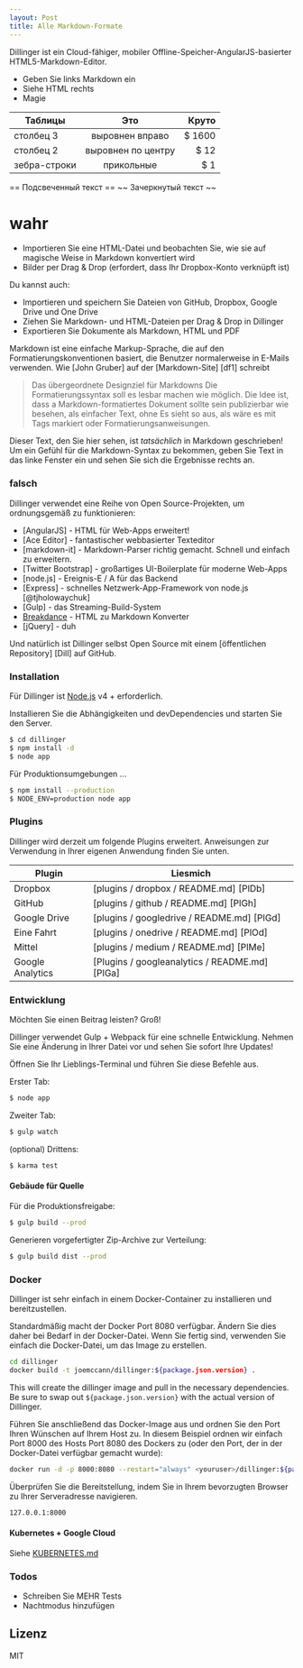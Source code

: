 ```yaml
---
layout: Post
title: Alle Markdown-Formate
---
```


Dillinger ist ein Cloud-fähiger, mobiler Offline-Speicher-AngularJS-basierter HTML5-Markdown-Editor.

- Geben Sie links Markdown ein
- Siehe HTML rechts
- Magie

Таблицы | Это | Круто
--- | :-: | --:
столбец 3 | выровнен вправо | $ 1600
столбец 2 | выровнен по центру | $ 12
зебра-строки | прикольные | $ 1

== Подсвеченный текст ==
~~ Зачеркнутый текст ~~

# wahr

- Importieren Sie eine HTML-Datei und beobachten Sie, wie sie auf magische Weise in Markdown konvertiert wird
- Bilder per Drag & Drop (erfordert, dass Ihr Dropbox-Konto verknüpft ist)

Du kannst auch:

- Importieren und speichern Sie Dateien von GitHub, Dropbox, Google Drive und One Drive
- Ziehen Sie Markdown- und HTML-Dateien per Drag & Drop in Dillinger
- Exportieren Sie Dokumente als Markdown, HTML und PDF

Markdown ist eine einfache Markup-Sprache, die auf den Formatierungskonventionen basiert, die Benutzer normalerweise in E-Mails verwenden. Wie [John Gruber] auf der [Markdown-Site] [df1] schreibt

> Das übergeordnete Designziel für Markdowns
> Die Formatierungssyntax soll es lesbar machen
> wie möglich. Die Idee ist, dass a
> Markdown-formatiertes Dokument sollte sein
> publizierbar wie besehen, als einfacher Text, ohne
> Es sieht so aus, als wäre es mit Tags markiert
> oder Formatierungsanweisungen.

Dieser Text, den Sie hier sehen, ist *tatsächlich* in Markdown geschrieben! Um ein Gefühl für die Markdown-Syntax zu bekommen, geben Sie Text in das linke Fenster ein und sehen Sie sich die Ergebnisse rechts an.

### falsch

Dillinger verwendet eine Reihe von Open Source-Projekten, um ordnungsgemäß zu funktionieren:

- [AngularJS] - HTML für Web-Apps erweitert!
- [Ace Editor] - fantastischer webbasierter Texteditor
- [markdown-it] - Markdown-Parser richtig gemacht. Schnell und einfach zu erweitern.
- [Twitter Bootstrap] - großartiges UI-Boilerplate für moderne Web-Apps
- [node.js] - Ereignis-E / A für das Backend
- [Express] - schnelles Netzwerk-App-Framework von node.js [@tjholowaychuk]
- [Gulp] - das Streaming-Build-System
- [Breakdance](https://breakdance.github.io/breakdance/) - HTML zu Markdown Konverter
- [jQuery] - duh

Und natürlich ist Dillinger selbst Open Source mit einem [öffentlichen Repository] [Dill]
auf GitHub.

### Installation

Für Dillinger ist [Node.js](https://nodejs.org/) v4 + erforderlich.

Installieren Sie die Abhängigkeiten und devDependencies und starten Sie den Server.

```sh
$ cd dillinger
$ npm install -d
$ node app
```

Für Produktionsumgebungen ...

```sh
$ npm install --production
$ NODE_ENV=production node app
```

### Plugins

Dillinger wird derzeit um folgende Plugins erweitert. Anweisungen zur Verwendung in Ihrer eigenen Anwendung finden Sie unten.

Plugin | Liesmich
--- | ---
Dropbox | [plugins / dropbox / README.md] [PlDb]
GitHub | [plugins / github / README.md] [PlGh]
Google Drive | [plugins / googledrive / README.md] [PlGd]
Eine Fahrt | [plugins / onedrive / README.md] [PlOd]
Mittel | [plugins / medium / README.md] [PlMe]
Google Analytics | [Plugins / googleanalytics / README.md] [PlGa]

### Entwicklung

Möchten Sie einen Beitrag leisten? Groß!

Dillinger verwendet Gulp + Webpack für eine schnelle Entwicklung.
Nehmen Sie eine Änderung in Ihrer Datei vor und sehen Sie sofort Ihre Updates!

Öffnen Sie Ihr Lieblings-Terminal und führen Sie diese Befehle aus.

Erster Tab:

```sh
$ node app
```

Zweiter Tab:

```sh
$ gulp watch
```

(optional) Drittens:

```sh
$ karma test
```

#### Gebäude für Quelle

Für die Produktionsfreigabe:

```sh
$ gulp build --prod
```

Generieren vorgefertigter Zip-Archive zur Verteilung:

```sh
$ gulp build dist --prod
```

### Docker

Dillinger ist sehr einfach in einem Docker-Container zu installieren und bereitzustellen.

Standardmäßig macht der Docker Port 8080 verfügbar. Ändern Sie dies daher bei Bedarf in der Docker-Datei. Wenn Sie fertig sind, verwenden Sie einfach die Docker-Datei, um das Image zu erstellen.

```sh
cd dillinger
docker build -t joemccann/dillinger:${package.json.version} .
```

This will create the dillinger image and pull in the necessary dependencies. Be sure to swap out `${package.json.version}` with the actual version of Dillinger.

Führen Sie anschließend das Docker-Image aus und ordnen Sie den Port Ihren Wünschen auf Ihrem Host zu. In diesem Beispiel ordnen wir einfach Port 8000 des Hosts Port 8080 des Dockers zu (oder den Port, der in der Docker-Datei verfügbar gemacht wurde):

```sh
docker run -d -p 8000:8080 --restart="always" <youruser>/dillinger:${package.json.version}
```

Überprüfen Sie die Bereitstellung, indem Sie in Ihrem bevorzugten Browser zu Ihrer Serveradresse navigieren.

```sh
127.0.0.1:8000
```

#### Kubernetes + Google Cloud

Siehe [KUBERNETES.md](https://github.com/joemccann/dillinger/blob/master/KUBERNETES.md)

### Todos

- Schreiben Sie MEHR Tests
- Nachtmodus hinzufügen

## Lizenz

MIT

